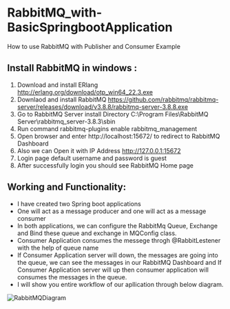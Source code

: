 # RabbitMQ_with-BasicSpringbootApplication
How to use RabbitMQ with Publisher and Consumer Example

Install RabbitMQ in windows :
-----------------------------
1. Download and install ERlang http://erlang.org/download/otp_win64_22.3.exe
2. Downlaod and install RabbitMQ https://github.com/rabbitmq/rabbitmq-server/releases/download/v3.8.8/rabbitmq-server-3.8.8.exe
3. Go to RabbitMQ Server install Directory C:\Program Files\RabbitMQ Server\rabbitmq_server-3.8.3\sbin
4. Run command rabbitmq-plugins enable rabbitmq_management
5. Open browser and enter http://localhost:15672/ to redirect to RabbitMQ Dashboard
6. Also we can Open it with IP Address http://127.0.0.1:15672
7. Login page default username and password is guest 
8. After successfully login you should see RabbitMQ Home page

## Working and Functionality:

  * I have created two Spring boot applications
  * One will act as a message producer and one will act as a message consumer
  * In both applications, we can configure the RabbitMq Queue, Exchange and Bind these queue and exchange in MQConfig class.
  * Consumer Application consumes the messege throgh @RabbitLestener with the help of queue name
  * If Consumer Application server will down, the messages are going into the queue, we can see the messages in our RabbitMQ Dashboard and If Consumer Application server will up then consumer application will consumes the messages in the queue.
  * I will show you entire workflow of our apllication through below diagram.
   
![RabbitMQDiagram](https://user-images.githubusercontent.com/85600714/148936117-f4d8866f-e20f-419a-a6ad-4b050b55e2d2.png)
